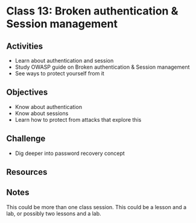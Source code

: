
# Class 13: Broken authentication & Session management

## Activities
  - Learn about authentication and session
  - Study OWASP guide on Broken authentication & Session management
  - See ways to protect yourself from it

## Objectives
  - Know about authentication
  - Know about sessions
  - Learn how to protect from attacks that explore this

## Challenge
  - Dig deeper into password recovery concept


## Resources 


## Notes

This could be more than one class session. 
This could be a lesson and a lab, or possibly two lessons and a lab. 